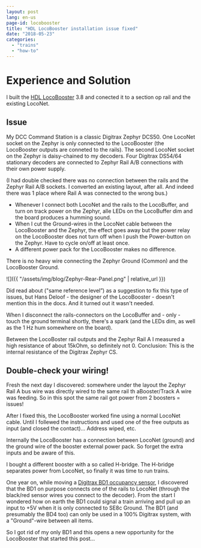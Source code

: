 ```yaml
---
layout: post
lang: en-us
page-id: locobooster
title: "HDL LocoBooster installation issue fixed"
date: "2018-05-23"
categories:
  - "trains"
  - "how-to"
---
```


# Experience and Solution

I built the [HDL LocoBooster](https://locohdl.synology.me) 3.8 and conected it to a section op rail and the existing LocoNet.

## Issue

My DCC Command Station is a classic Digitrax Zephyr DCS50. One LocoNet socket on the Zephyr is only connected to the LocoBooster (the LocoBooster outputs are conneted to the rails). The second LocoNet socket on the Zephyr is daisy-chained to my decoders. Four Digitrax DS54/64 stationary decoders are connected to Zephyr Rail A/B connections with their own power supply.

(I had double checked there was no connection between the rails and the Zephyr Rail A/B sockets. I converted an existing layout, after all. And indeed there was 1 place where Rail A was connected to the wrong bus.)

- Whenever I connect both LocoNet and the rails to the LocoBuffer, and turn on track power on the Zephyr, alle LEDs on the LocoBuffer dim and the board produces a humming sound.
- When I cut the Ground-wires in the LocoNet cable between the LocoBooster and the Zephyr, the effect goes away but the power relay on the LocoBooster does not turn off when I push the Power-button on the Zephyr. Have to cycle on/off at least once.
- A different power pack for the LocoBooster makes no difference.

There is no heavy wire connecting the Zephyr Ground (Common) and the LocoBooster Ground.

![]({{ "/assets/img/blog/Zephyr-Rear-Panel.png" | relative_url }})

Did read about ("same reference level”) as a suggestion to fix this type of issues, but Hans Deloof - the designer of the LocoBooster - doesn't mention this in the docs. And it turned out it wasn't needed.

When I disconnect the rails-connectors on the LocoBuffer and - only - touch the ground terminal shortly, there's a spark (and the LEDs dim, as well as the 1 Hz hum somewhere on the board).

Between the LocoBoster rail outputs and the Zephyr Rail A I measured a high resistance of about 15kOhm, so definitely not 0. Conclusion: This is the internal resistance of the Digitrax Zephyr CS.

## Double-check your wiring!

Fresh the next day I discovered: somewhere under the layout the Zephyr Rail A bus wire was directly wired to the same rail th aBooster/Track A wire was feeding. So in this spot the same rail got power from 2 boosters = issues!

After I fixed this, the LocoBooster worked fine using a normal LocoNet cable. Until I follewed the instructions and used one of the free outputs as input (and closed the contact)... Address wiped, etc.

Internally the LocoBooster has a connection between LocoNet (ground) and the ground wire of the booster external power pack. So forget the extra inputs and be aware of this.

I bought a different booster with a so called H-bridge. The H-bridge separates power from LocoNet, so finally it was time to run trains.

One year on, while moving a [Digitrax BD1 occupancy sensor](https://www.digitrax.com/media/apps/products/detection-signaling/bd1/documents/BD1%20Inst.pdf), I discovered that the BD1 on purpose connects one of the rails to LocoNet (through the black/red sensor wires you connect to the decoder). From the start I wondered how on earth the BD1 could signal a train arriving and pull up an input to +5V when it is only connected to SE8c Ground. The BD1 (and presumably the BD4 too) can only be used in a 100% Digitrax system, with a "Ground"-wire between all items.

So I got rid of my only BD1 and this opens a new opportunity for the LocoBooster that started this post...
